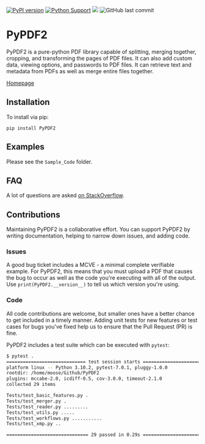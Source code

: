 [![PyPI version](https://badge.fury.io/py/PyPDF2.svg)](https://badge.fury.io/py/PyPDF2)
[![Python Support](https://img.shields.io/pypi/pyversions/PyPDF2.svg)](https://pypi.org/project/PyPDF2/)
[![](https://img.shields.io/badge/-documentation-green)](https://pythonhosted.org/PyPDF2/)
![GitHub last commit](https://img.shields.io/github/last-commit/py-pdf/PyPDF2)

# PyPDF2

PyPDF2 is a pure-python PDF library capable of
splitting, merging together, cropping, and transforming
the pages of PDF files. It can also add custom
data, viewing options, and passwords to PDF files.
It can retrieve text and metadata from PDFs as well
as merge entire files together.

[Homepage](http://py-pdf.github.io/PyPDF2/)



## Installation

To install via pip:

```
pip install PyPDF2
```

## Examples

Please see the `Sample_Code` folder.

## FAQ

A lot of questions are asked [on StackOverflow](https://stackoverflow.com/questions/tagged/pypdf2).

## Contributions

Maintaining PyPDF2 is a collaborative effort. You can support PyPDF2 by writing
documentation, helping to narrow down issues, and adding code.


### Issues

A good bug ticket includes a MCVE - a minimal complete verifiable example.
For PyPDF2, this means that you must upload a PDF that causes the bug to occur
as well as the code you're executing with all of the output. Use
`print(PyPDF2.__version__)` to tell us which version you're using.

### Code

All code contributions are welcome, but smaller ones have a better chance to
get included in a timely manner. Adding unit tests for new features or test
cases for bugs you've fixed help us to ensure that the Pull Request (PR) is fine.

PyPDF2 includes a test suite which can be executed with `pytest`:

```bash
$ pytest .
============================= test session starts ==============================
platform linux -- Python 3.10.2, pytest-7.0.1, pluggy-1.0.0
rootdir: /home/moose/Github/PyPDF2
plugins: mccabe-2.0, icdiff-0.5, cov-3.0.0, timeout-2.1.0
collected 29 items

Tests/test_basic_features.py .                                           [  3%]
Tests/test_merger.py .                                                   [  6%]
Tests/test_reader.py .........                                           [ 37%]
Tests/test_utils.py .....                                                [ 55%]
Tests/test_workflows.py ...........                                      [ 93%]
Tests/test_xmp.py ..                                                     [100%]

============================== 29 passed in 0.29s ==============================
```
